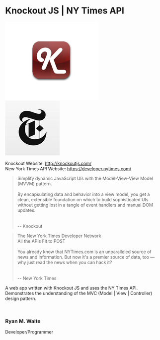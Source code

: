# Knockout JS | NY Times API
![](img/knockout.png)<br/>
![](img/nytimes.jpg)

Knockout Website: http://knockoutjs.com/
<br/>
New York Times API Website: https://developer.nytimes.com/

<blockquote>
Simplify dynamic JavaScript UIs with the Model-View-View Model (MVVM) pattern.
<br/><br/>
By encapsulating data and behavior into a view model, you get a clean, extensible foundation on which to build sophisticated UIs without getting lost in a tangle of event handlers and manual DOM updates.
<br/><br/><br/>
-- Knockout
</blockquote>

<blockquote>
The New York Times Developer Network<br/>
All the APIs Fit to POST
<br/><br/>
You already know that NYTimes.com is an unparalleled source of news and information. But now it's a premier source of data, too — why just read the news when you can hack it?
<br/><br/><br/>
-- New York Times
</blockquote>

A web app written with Knockout JS and uses the NY Times API. <br/>
Demonstrates the understanding of the MVC (Model | View | Controller) design pattern.

<br/>

### Ryan M. Waite
Developer/Programmer
